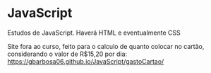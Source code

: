 # JavaScript
 Estudos de JavaScript. Haverá HTML e eventualmente CSS

Site fora ao curso, feito para o calculo de quanto colocar no cartão, considerando o valor de R$15,20 por dia: https://gbarbosa06.github.io/JavaScript/gastoCartao/